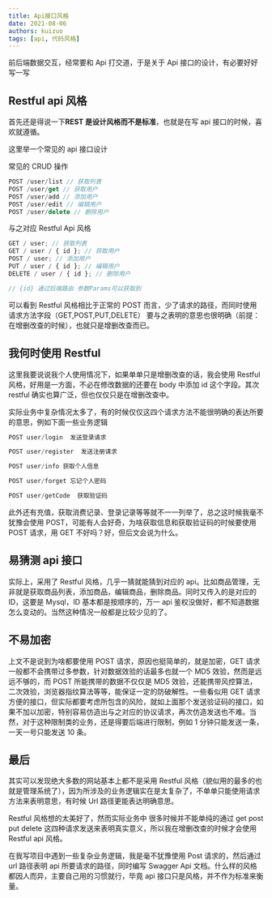 ```yaml
---
title: Api接口风格
date: 2021-08-06
authors: kuizuo
tags: [api, 代码风格]
---
```


<!-- truncate -->

前后端数据交互，经常要和 Api 打交道，于是关于 Api 接口的设计，有必要好好写一写

## Restful api 风格

首先还是得说一下**REST 是设计风格而不是标准**，也就是在写 api 接口的时候，喜欢就遵循。

这里举一个常见的 api 接口设计

常见的 CRUD 操作

```js
POST /user/list // 获取列表
POST /user/get // 获取用户
POST /user/add // 添加用户
POST /user/edit // 编辑用户
POST /user/delete // 删除用户
```

与之对应 Restful Api 风格

```js
GET / user; // 获取列表
GET / user / { id }; // 获取用户
POST / user; // 添加用户
PUT / user / { id }; // 编辑用户
DELETE / user / { id }; // 删除用户

// {id} 通过后端路由 参数Params可以获取到
```

可以看到 Restful 风格相比于正常的 POST 而言，少了请求的路径，而同时使用请求方法字段（GET,POST,PUT,DELETE） 要与之表明的意思也很明确（前提：在增删改查的时候），也就只是增删改查而已。

## 我何时使用 Restful

这里我要说说我个人使用情况下，如果单单只是增删改查的话，我会使用 Restful 风格，好用是一方面，不必在修改数据的还要在 body 中添加 id 这个字段。其次 restful 确实也算广泛，但也仅仅只是在增删改查中。

实际业务中复杂情况太多了，有的时候仅仅这四个请求方法不能很明确的表达所要的意思，例如下面一些业务逻辑

```js
POST user/login  发送登录请求

POST user/register  发送注册请求

POST user/info 获取个人信息

POST user/forget 忘记个人密码

POST user/getCode  获取验证码
```

此外还有充值，获取消费记录、登录记录等等就不一一列举了，总之这时候我毫不犹豫会使用 POST，可能有人会好奇，为啥获取信息和获取验证码的时候要使用 POST 请求，用 GET 不好吗？好，但后文会说为什么。

## 易猜测 api 接口

实际上，采用了 Restful 风格，几乎一猜就能猜到对应的 api。比如商品管理，无非就是获取商品列表，添加商品，编辑商品，删除商品。同时又传入的是对应的 ID，这要是 Mysql，ID 基本都是按顺序的，万一 api 鉴权没做好，都不知道数据怎么变动的。当然这种情况一般都是比较少见的了。

## 不易加密

上文不是说到为啥都要使用 POST 请求，原因也挺简单的，就是加密，GET 请求一般都不会携带过多参数，针对数据效验的话最多也就一个 MD5 效验，然而是远远不够的，而 POST 所能携带的数据不仅仅是 MD5 效验，还能携带风控算法，二次效验，浏览器指纹算法等等，能保证一定的防破解性。一些看似用 GET 请求方便的接口，但实际都要考虑所包含的风险，就如上面那个发送验证码的接口，如果不加以加密，特别容易仿造出与之对应的协议请求，再次仿造发送也不难。当然，对于这种限制类的业务，还是得要后端进行限制，例如 1 分钟只能发送一条，一天一号只能发送 10 条。

## 最后

其实可以发现绝大多数的网站基本上都不是采用 Restful 风格（貌似用的最多的也就是管理系统了），因为所涉及的业务逻辑实在是太复杂了，不单单只能使用请求方法来表明意思，有时候 Url 路径更能表达明确意思。

Restful 风格想的太美好了，然而实际业务中 很多时候并不能单纯的通过 get post put delete 这四种请求发送来表明真实意义，所以我在增删改查的时候才会使用 Restful api 风格。

在我写项目中遇到一些复杂业务逻辑，我是毫不犹豫使用 Post 请求的，然后通过 url 路径表明 api 所要请求的路径，同时编写 Swagger Api 文档。什么样的风格都因人而异，主要自己用的习惯就行，毕竟 api 接口只是风格，并不作为标准来衡量。
